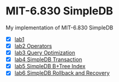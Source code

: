 # MIT-6.830 SimpleDB
My implementation of MIT-6.830 SimpleDB

- [x] [lab1](./MIT-6.830-lab1.md)
- [x] [lab2 Operators](./MIT-6.830-lab2-operators.md)
- [x] [lab3 Query Optimization](./MIT-6.830-lab3-Query-Optimization.md)
- [x] [lab4 SimpleDB Transaction](./MIT-6.830-lab4-SimpleDB-Transactions.md)
- [x] [lab5 SimpleDB B+Tree Index](./MIT-6.830-lab5-SimpleDB-BTree-Index.md)
- [x] [lab6 SimpleDB Rollback and Recovery](./MIT-6.830-lab6-Rollback-and-Recovery.md)   